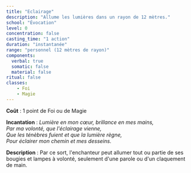 ```yaml
---
title: "Eclairage"
description: "Allume les lumières dans un rayon de 12 mètres."
school: "Évocation"
level: 0
concentration: false
casting_time: "1 action"
duration: "instantanée"
range: "personnel (12 mètres de rayon)"
components:
  verbal: true
  somatic: false
  material: false
ritual: false
classes:
    - Foi
    - Magie
---
```

**Coût** : 1 point de Foi ou de Magie   

**Incantation** : *Lumière en mon cœur, brillance en mes mains,*   
*Par ma volonté, que l'éclairage vienne,*   
*Que les ténèbres fuient et que la lumière règne,*    
*Pour éclairer mon chemin et mes desseins.*  

**Description** : Par ce sort, l'enchanteur peut allumer tout ou partie de ses bougies et lampes à volonté, seulement d'une parole ou d'un claquement de main.
